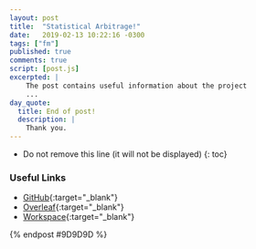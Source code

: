 ```yaml
---
layout: post
title:  "Statistical Arbitrage!"
date:   2019-02-13 10:22:16 -0300
tags: ["fm"]
published: true
comments: true
script: [post.js]
excerpted: |
    The post contains useful information about the project
    ...
day_quote:
  title: End of post!
  description: |
    Thank you.
---
```



* Do not remove this line (it will not be displayed)
{: toc}

<!--[Emoji Syntax](https://www.webpagefx.com/tools/emoji-cheat-sheet/){:target="_blank"}-->

### Useful Links


- [GitHub](https://github.com/sumitram/fm-statarb/){:target="_blank"}
- [Overleaf](https://www.overleaf.com/project/5d67a086a15546264a164365/){:target="_blank"}
- [Workspace](http://localhost:9990/tree/fm-statarb){:target="_blank"}




{% endpost #9D9D9D %}
